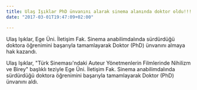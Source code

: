 ```yaml
---
title: Ulaş Işıklar PhD ünvanını alarak sinema alanında doktor oldu!!!
date: "2017-03-01T19:47:09+02:00"

---
```



Ulaş Işıklar, Ege Üni. İletişim Fak. Sinema anabilimdalında sürdürdüğü doktora öğrenimini başarıyla tamamlayarak Doktor (PhD) ünvanını almaya hak kazandı.

Ulaş Işıklar, "Türk Sineması'ndaki Auteur Yönetmenlerin Filmlerinde Nihilizm ve Birey" başlıklı teziyle Ege Üni. İletişim Fak. Sinema anabilimdalında sürdürdüğü doktora öğrenimini başarıyla tamamlayarak Doktor (PhD) ünvanını aldı.
